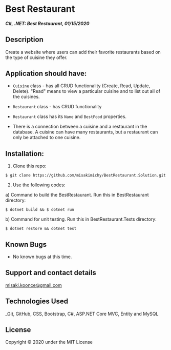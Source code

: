 # Best Restaurant

#### _C#, .NET: Best Restaurant, 01/15/2020_

## Description
Create a website where users can add their favorite restaurants based on the type of cuisine they offer.

## Application should have:
- `Cuisine` class - has all CRUD functionality (Create, Read, Update, Delete). "Read" means to view a particular cuisine and to list out all of the cuisines.

- `Restaurant` class - has CRUD functionality

- `Restaurant` class has its `Name` and `BestFood` properties.

- There is a connection between a cuisine and a restaurant in the database. A cuisine can have many restaurants, but a restaurant can only be attached to one cuisine.



## Installation:
1. Clone this repo:
```
$ git clone https://github.com/misakimichy/BestRestaurant.Solution.git
```

2. Use the following codes:

a) Command to build the BestRestaurant. Run this in BestRestaurant directory:
```
$ dotnet build && $ dotnet run
```


b) Command for unit testing. Run this in BestRestaurant.Tests directory:
```
$ dotnet restore && dotnet test
```

## Known Bugs
* No known bugs at this time.

## Support and contact details
 misaki.koonce@gmail.com

## Technologies Used
_Git, GitHub, CSS, Bootstrap, C#, ASP.NET Core MVC, Entity and MySQL

## License
Copyright © 2020 under the MIT License
